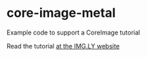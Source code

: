 # core-image-metal
Example code to support a CoreImage tutorial

Read the tutorial [at the IMG.LY website](https://img.ly/blog/how-to-create-image-filters-in-ios/)
